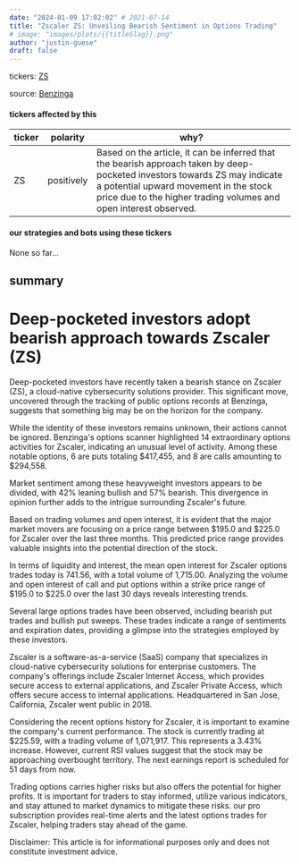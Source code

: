 ```yaml
---
date: "2024-01-09 17:02:02" # 2021-07-14
title: "Zscaler ZS: Unveiling Bearish Sentiment in Options Trading"
# image: "images/plots/{{titleSlag}}.png"
author: "justin-guese"
draft: false
---
```

tickers: <a href='https://finance.yahoo.com/quote/ZS' target='_blank'>ZS</a> 

source: <a href='https://www.benzinga.com/markets/options/24/01/36561059/zscaler-options-trading-a-deep-dive-into-market-sentiment' target='_blank'>Benzinga</a>

#### tickers affected by this

| ticker | polarity | why? |
|------------|------------|------------|
| ZS | positively | Based on the article, it can be inferred that the bearish approach taken by deep-pocketed investors towards ZS may indicate a potential upward movement in the stock price due to the higher trading volumes and open interest observed. |



#### our strategies and bots using these tickers

None so far...

## summary

# Deep-pocketed investors adopt bearish approach towards Zscaler (ZS)

Deep-pocketed investors have recently taken a bearish stance on Zscaler (ZS), a cloud-native cybersecurity solutions provider. This significant move, uncovered through the tracking of public options records at Benzinga, suggests that something big may be on the horizon for the company.

While the identity of these investors remains unknown, their actions cannot be ignored. Benzinga's options scanner highlighted 14 extraordinary options activities for Zscaler, indicating an unusual level of activity. Among these notable options, 6 are puts totaling $417,455, and 8 are calls amounting to $294,558.

Market sentiment among these heavyweight investors appears to be divided, with 42% leaning bullish and 57% bearish. This divergence in opinion further adds to the intrigue surrounding Zscaler's future.

Based on trading volumes and open interest, it is evident that the major market movers are focusing on a price range between $195.0 and $225.0 for Zscaler over the last three months. This predicted price range provides valuable insights into the potential direction of the stock.

In terms of liquidity and interest, the mean open interest for Zscaler options trades today is 741.56, with a total volume of 1,715.00. Analyzing the volume and open interest of call and put options within a strike price range of $195.0 to $225.0 over the last 30 days reveals interesting trends.

Several large options trades have been observed, including bearish put trades and bullish put sweeps. These trades indicate a range of sentiments and expiration dates, providing a glimpse into the strategies employed by these investors.

Zscaler is a software-as-a-service (SaaS) company that specializes in cloud-native cybersecurity solutions for enterprise customers. The company's offerings include Zscaler Internet Access, which provides secure access to external applications, and Zscaler Private Access, which offers secure access to internal applications. Headquartered in San Jose, California, Zscaler went public in 2018.

Considering the recent options history for Zscaler, it is important to examine the company's current performance. The stock is currently trading at $225.59, with a trading volume of 1,071,917. This represents a 3.43% increase. However, current RSI values suggest that the stock may be approaching overbought territory. The next earnings report is scheduled for 51 days from now.

Trading options carries higher risks but also offers the potential for higher profits. It is important for traders to stay informed, utilize various indicators, and stay attuned to market dynamics to mitigate these risks. our pro subscription provides real-time alerts and the latest options trades for Zscaler, helping traders stay ahead of the game.

Disclaimer: This article is for informational purposes only and does not constitute investment advice.